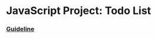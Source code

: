 # JavaScript Project: Todo List

### [Guideline](https://www.theodinproject.com/lessons/node-path-javascript-todo-list)
